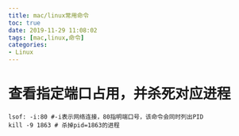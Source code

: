 ```yaml
---
title: mac/linux常用命令
toc: true
date: 2019-11-29 11:08:02
tags: [mac,linux,命令]
categories:
- Linux
---
```


# 查看指定端口占用，并杀死对应进程
<!--more-->
```shell
lsof: -i:80 #-i表示网络连接，80指明端口号，该命令会同时列出PID
kill -9 1863 # 杀掉pid=1863的进程
```
